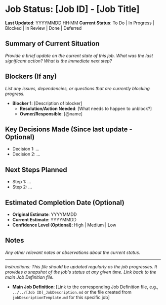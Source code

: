 # Job Status: [Job ID] - [Job Title]

**Last Updated**: YYYYMMDD HH:MM
**Current Status**: To Do | In Progress | Blocked | In Review | Done | Deferred

## Summary of Current Situation

*Provide a brief update on the current state of this job. What was the last significant action? What is the immediate next step?*

## Blockers (If any)

*List any issues, dependencies, or questions that are currently blocking progress.*
*   **Blocker 1**: [Description of blocker]
    *   **Resolution/Action Needed**: [What needs to happen to unblock?]
    *   **Owner/Responsible**: [@name]

## Key Decisions Made (Since last update - Optional)

*   Decision 1: ...
*   Decision 2: ...

## Next Steps Planned

*   Step 1: ...
*   Step 2: ...

## Estimated Completion Date (Optional)

*   **Original Estimate**: YYYYMMDD
*   **Current Estimate**: YYYYMMDD
*   **Confidence Level (Optional)**: High | Medium | Low

## Notes

*Any other relevant notes or observations about the current status.*

---
*Instructions: This file should be updated regularly as the job progresses. It provides a snapshot of the job's status at any given time. Link back to the main Job Definition file.*
*   **Main Job Definition**: [Link to the corresponding Job Definition file, e.g., `../../[Job ID]_JobDescription.md` or the file created from `jobDescriptionTemplate.md` for this specific job]